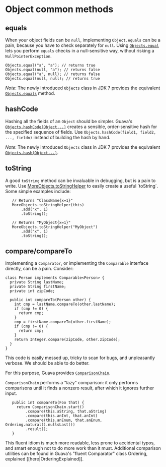 # Object common methods
## equals
When your object fields can be `null`, implementing `Object.equals` can be a pain, because you have to check separately for `null`.  Using <a href='http://google.github.io/guava/releases/snapshot/api/docs/com/google/common/base/Objects.html#equal(java.lang.Object, java.lang.Object)'><code>Objects.equal</code></a> lets you perform `equals` checks in a null-sensitive way, without risking a `NullPointerException`.

```
Objects.equal("a", "a"); // returns true
Objects.equal(null, "a"); // returns false
Objects.equal("a", null); // returns false
Objects.equal(null, null); // returns true
```

_Note_: The newly introduced `Objects` class in JDK 7 provides the equivalent <a href='http://docs.oracle.com/javase/7/docs/api/java/util/Objects.html#equals(java.lang.Object, java.lang.Object)'><code>Objects.equals</code></a> method.

## hashCode
Hashing all the fields of an `Object` should be simpler.  Guava's <a href='http://google.github.io/guava/releases/snapshot/api/docs/com/google/common/base/Objects.html#hashCode(java.lang.Object...)'><code>Objects.hashCode(Object...)</code></a> creates a sensible, order-sensitive hash for the specified sequence of fields.  Use `Objects.hashCode(field1, field2, ..., fieldn)` instead of building the hash by hand.

_Note_: The newly introduced `Objects` class in JDK 7 provides the equivalent <a href='http://docs.oracle.com/javase/7/docs/api/java/util/Objects.html#hash(java.lang.Object...)'><code>Objects.hash(Object...)</code></a>.

## toString
A good `toString` method can be invaluable in debugging, but is a pain to write.  Use [MoreObjects.toStringHelper](http://google.github.io/guava/releases/snapshot/api/docs/com/google/common/base/MoreObjects.html#toStringHelper(java.lang.Object)) to easily create a useful `toString`.  Some simple examples include:
```
   // Returns "ClassName{x=1}"
   MoreObjects.toStringHelper(this)
       .add("x", 1)
       .toString();

   // Returns "MyObject{x=1}"
   MoreObjects.toStringHelper("MyObject")
       .add("x", 1)
       .toString();
```

## compare/compareTo
Implementing a `Comparator`, or implementing the `Comparable` interface directly, can be a pain.  Consider:
```
class Person implements Comparable<Person> {
  private String lastName;
  private String firstName;
  private int zipCode;
  
  public int compareTo(Person other) {
    int cmp = lastName.compareTo(other.lastName);
    if (cmp != 0) {
      return cmp;
    }
    cmp = firstName.compareTo(other.firstName);
    if (cmp != 0) {
      return cmp;
    }
    return Integer.compare(zipCode, other.zipCode);
  }
}
```

This code is easily messed up, tricky to scan for bugs, and unpleasantly verbose.  We should be able to do better.

For this purpose, Guava provides <a href='http://google.github.io/guava/releases/snapshot/api/docs/com/google/common/collect/ComparisonChain.html'><code>ComparisonChain</code></a>.

`ComparisonChain` performs a "lazy" comparison: it only performs comparisons until it finds a nonzero result, after which it ignores further input.

```
   public int compareTo(Foo that) {
     return ComparisonChain.start()
         .compare(this.aString, that.aString)
         .compare(this.anInt, that.anInt)
         .compare(this.anEnum, that.anEnum, Ordering.natural().nullsLast())
         .result();
   }
```

This fluent idiom is much more readable, less prone to accidental typos, and smart enough not to do more work than it must.  Additional comparison utilities can be found in Guava's "fluent Comparator" class Ordering, explained [[here|OrderingExplained]].
